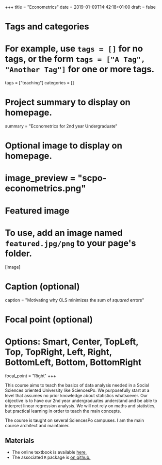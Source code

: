 +++
title = "Econometrics"
date = 2019-01-09T14:42:18+01:00
draft = false

# Tags and categories
# For example, use `tags = []` for no tags, or the form `tags = ["A Tag", "Another Tag"]` for one or more tags.
tags = ["teaching"]
categories = []

# Project summary to display on homepage.
summary = "Econometrics for 2nd year Undergraduate"

# Optional image to display on homepage.
# image_preview = "scpo-econometrics.png"

# Featured image
# To use, add an image named `featured.jpg/png` to your page's folder. 
[image]
  # Caption (optional)
  caption = "Motivating why OLS minimizes the sum of *squared* errors"

  # Focal point (optional)
  # Options: Smart, Center, TopLeft, Top, TopRight, Left, Right, BottomLeft, Bottom, BottomRight
  focal_point = "Right"
+++


This course aims to teach the basics of data analysis needed in a Social Sciences oriented University like SciencesPo. We purposefully start at a level that assumes no prior knowledge about statistics whatsoever. Our objective is to have our 2nd year undergraduates understand and be able to interpret linear regression analysis. We will not rely on maths and statistics, but practical learning in order to teach the main concepts.

The course is taught on several SciencesPo campuses. I am the main course architect and maintainer. 

## Materials

* The online textbook is available [here.](https://scpoecon.github.io/ScPoEconometrics/)
* The associated `R` package is [on github.](https://github.com/ScPoEcon/ScPoEconometrics)

